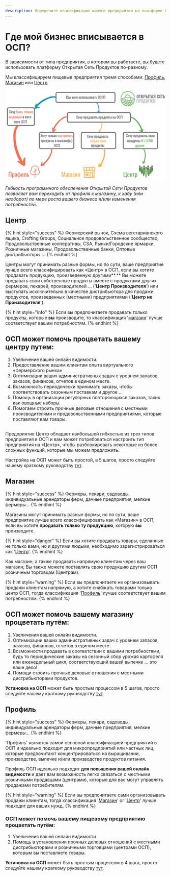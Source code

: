 ```yaml
---
description: Определите классификацию вашего предприятия на платформе ОСП.
---
```


# Где мой бизнес вписывается в ОСП?

В зависимости от типа предприятия, в котором вы работаете, вы будете использовать платформу Открытая Сеть Продуктов по-разному.

Мы классифицируем пищевые предприятия тремя способами: [Профиль](your-quick-start-on-ofn-given-who-you-are.md#профиль), [Магазин](your-quick-start-on-ofn-given-who-you-are.md#shop) или [Центр](your-quick-start-on-ofn-given-who-you-are.md#hub).

![](.gitbook/assets/l-flowchart%20%281%29.png)

_Гибкость программного обеспечения Открытой Сети Продуктов позволяет вам переходить от профиля к магазину, к хабу \(или наоборот\) по мере роста вашего бизнеса и/или изменения потребностей._

## Центр

{% hint style="success" %}
Фермерский рынок, Схема вегетарианского ящика, Crofting Groups, Социальное продовольственное сообщество, Продовольственные кооперативы, CSA, Рынки/Городские ярмарки, Розничные магазины, Продовольственные банки, Оптовые дистрибьюторы ...
{% endhint %}

Центры могут принимать разные формы, но по сути, ваше предприятие лучше всего классифицировать как «Центр» в ОСП, если вы хотите продавать продукцию, произведенную другими**.** Вы можете продавать свои собственные продукты вместе с продуктами других фермеров, пекарей, производителей ... \('**Центр Производителя**'\) или выступать исключительно в качестве дистрибьютора для продажи продуктов, произведенных \(местными\) предприятиями \('**Центр не Производителя**'\).

{% hint style="info" %}
Если вы предпочитаете продавать только продукты, которые **вы** производите, то классификация '[магазин](your-quick-start-on-ofn-given-who-you-are.md#shop)' лучше соответствует вашим потребностям.
{% endhint %}

## **ОСП может помочь процветать вашему центру путем:**

1. Увеличение вашей онлайн видимости.
2. Предоставление вашим клиентам опыта виртуального «фермерского рынка»
3. Оптимизации ваших административных задач с уровнем запасов, заказов, финансов, отчетов в едином месте.
4. Возможность периодически принимать заказы, чтобы соответствовать сезонным поставкам и другое ...
5. Помощь в организации регулярных повторяющихся заказов, таких как овощные наборы.
6. Помогаем строить прочные деловые отношения с местными производителями и продовольственными предприятиями, которые поставляют вам товары.

## 

## 

Предприятие Центр обладает наибольшей гибкостью из трех типов предприятия в ОСП и вам может потребоваться настроить тип предприятия на «Центр», чтобы разблокировать некоторые из более сложных функций, которые мы можем предложить.

Настройка на ОСП может быть простой, в 5 шагов, просто следуйте нашему краткому руководству [тут](quick-start-guides/multi-producers-shop-hub-quick-setup-guide.md).

## Магазин

{% hint style="success" %}
Фермеры, пекари, садоводы, индивидуальные арендаторы ферм, дачные предприятия, мелкие фермеры...
{% endhint %}



Магазины могут принимать разные формы, но по сути, ваше предприятие лучше всего классифицировать как «Магазин» в ОСП, если вы хотите **продавать только ту продукцию**, которую **вы** производите.

{% hint style="danger" %}
Если вы хотите продавать товары, сделанные не только вами, но и другими людьми, необходимо зарегистрироваться как '[Центр](your-quick-start-on-ofn-given-who-you-are.md#hub)'.
{% endhint %}

Как магазин; а также продавать напрямую клиентам через ваш магазин; Вы также можете поставлять свою продукцию другим ОСП розничным торговцам \(Центрам\).

{% hint style="warning" %}
Если вы предпочитаете не организовывать продажи клиентам напрямую, а хотите снабжать товарами только центр ОСП, тогда классификация '[Профиль](your-quick-start-on-ofn-given-who-you-are.md#profile)' лучше соответствует вашим потребностям.
{% endhint %}

## ОСП может помочь вашему магазину процветать путём:

1. Увеличения вашей онлайн видимости.
2. Оптимизации ваших административных задач с уровнем запасов, заказов, финансов, отчетов в едином месте.
3. Возможности продавать в соответствии с вашими потребностями, будь то периодические заказы на сезонный сбор урожая картофеля или еженедельный цикл, соответствующий вашей выпечке ... это ваше дело!
4. Помощи строить прочные деловые отношения с местными дистрибьюторами продуктов.

**Установка на ОСП** может быть простым процессом в 5 шагов, просто следуйте нашему краткому руководству [тут](quick-start-guides/producer-shop-quick-setup-guide.md).

## Профиль

{% hint style="success" %}
Фермеры, пекари, садоводы, индивидуальные арендаторы ферм, дачные предприятия, мелкие фермеры...
{% endhint %}

'Профиль' является самой основной классификацией предприятий в ОСП и идеально подходит для микропредприятий или частных лиц, которые предпочитают концентрироваться на выращивании, производстве, выпечке и/или производстве продуктов питания.

Профиль ОСП идеально подходит **для повышения вашей онлайн видимости**  и дает вам возможность легко связаться с местными розничными продавцами \(центрами\), которые для вас могут управлять продажами потребителям.

{% hint style="warning" %}
Если вы предпочитаете сами организовывать продажи клиентам, тогда классификация '[Магазин](your-quick-start-on-ofn-given-who-you-are.md#shop)' or '[Центр](your-quick-start-on-ofn-given-who-you-are.md#hub)' лучше подходит для ваших нужд.
{% endhint %}

### ОСП может помочь вашему пищевому предприятию процветать путём:

1. Увеличения вашей онлайн видимости
2. Помощь в установлении прочных деловых отношений с местными дистрибьюторами и розничными торговцами \(центрами ОСП\), которым вы поставляете товары.

**Установка на ОСП** может быть простым процессом в 4 шага, просто следуйте нашему краткому руководству [тут](quick-start-guides/profile-only-quick-setup-guide.md).

